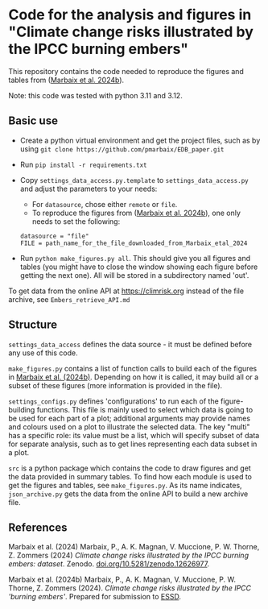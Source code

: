 # Code for the analysis and figures in "Climate change risks illustrated by the IPCC burning embers"

This repository contains the code needed to reproduce the figures and tables from ([Marbaix et al. 2024b](#2)).

Note: this code was tested with python 3.11 and 3.12.

## Basic use

- Create a python virtual environment and get the project files, such as by using 
  `git clone https://github.com/pmarbaix/EDB_paper.git`

- Run ```pip install -r requirements.txt```

- Copy `settings_data_access.py.template` to `settings_data_access.py` and adjust the parameters to your needs:

    - For `datasource`, chose either `remote` or `file`. 
    - To reproduce the figures from ([Marbaix et al. 2024b](#2)), one only needs to set the following:
    ```
    datasource = "file"
    FILE = path_name_for_the_file_downloaded_from_Marbaix_etal_2024
    ```

- Run `python make_figures.py all`. This should give you all figures and tables (you might have to close
  the window showing each figure before getting the next one). All will be stored in a subdirectory named 'out'.

To get data from the online API at https://climrisk.org instead of the file archive, see `Embers_retrieve_API.md`

## Structure

`settings_data_access` defines the data source - it must be defined before any use of this code.

`make_figures.py` contains a list of function calls to build each of the figures in [Marbaix et al. (2024b)](#2).
Depending on how it is called, it may build all or a subset of these figures (more information is provided in the file).

`settings_configs.py` defines 'configurations' to run each of the figure-building functions. 
This file is mainly used to select which data is going to be used for each part of a plot;
additional arguments may provide names and colours used on a plot to illustrate the selected data.
The key "multi" has a specific role: its value must be a list, which will specify subset of data for separate analysis,
such as to get lines representing each data subset in a plot.

`src` is a python package which contains the code to draw figures and get the data provided in summary tables.
To find how each module is used to get the figures and tables, see `make_figures.py`. As its name indicates,
`json_archive.py` gets the data from the online API to build a new archive file.

## References

<a id="1">Marbaix et al. (2024)</a>
Marbaix, P., A. K. Magnan, V. Muccione, P. W. Thorne, Z. Zommers (2024)
*Climate change risks illustrated by the IPCC burning embers: dataset*.
Zenodo. [doi.org/10.5281/zenodo.12626977](https://doi.org/10.5281/zenodo.12626977).

<a id="2">Marbaix et al. (2024b)</a> 
Marbaix, P., A. K. Magnan, V. Muccione, P. W. Thorne, Z. Zommers (2024).
*Climate change risks illustrated by the IPCC 'burning embers'*.
Prepared for submission to [ESSD](https://www.earth-system-science-data.net).